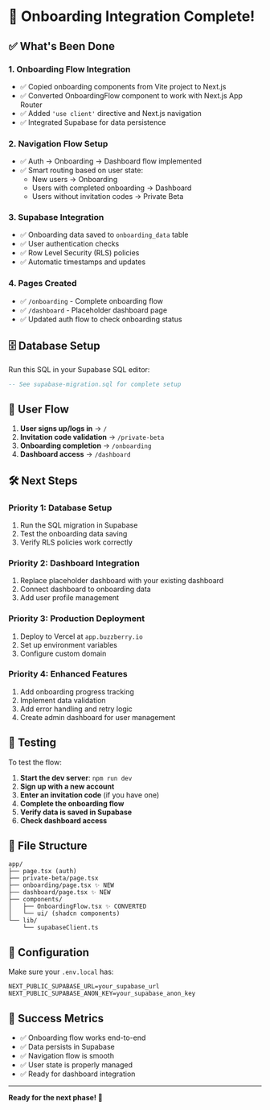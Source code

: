 # 🚀 Onboarding Integration Complete!

## ✅ What's Been Done

### 1. **Onboarding Flow Integration**
- ✅ Copied onboarding components from Vite project to Next.js
- ✅ Converted OnboardingFlow component to work with Next.js App Router
- ✅ Added `'use client'` directive and Next.js navigation
- ✅ Integrated Supabase for data persistence

### 2. **Navigation Flow Setup**
- ✅ Auth → Onboarding → Dashboard flow implemented
- ✅ Smart routing based on user state:
  - New users → Onboarding
  - Users with completed onboarding → Dashboard
  - Users without invitation codes → Private Beta

### 3. **Supabase Integration**
- ✅ Onboarding data saved to `onboarding_data` table
- ✅ User authentication checks
- ✅ Row Level Security (RLS) policies
- ✅ Automatic timestamps and updates

### 4. **Pages Created**
- ✅ `/onboarding` - Complete onboarding flow
- ✅ `/dashboard` - Placeholder dashboard page
- ✅ Updated auth flow to check onboarding status

## 🗄️ Database Setup

Run this SQL in your Supabase SQL editor:

```sql
-- See supabase-migration.sql for complete setup
```

## 🔄 User Flow

1. **User signs up/logs in** → `/`
2. **Invitation code validation** → `/private-beta`
3. **Onboarding completion** → `/onboarding`
4. **Dashboard access** → `/dashboard`

## 🛠️ Next Steps

### Priority 1: Database Setup
1. Run the SQL migration in Supabase
2. Test the onboarding data saving
3. Verify RLS policies work correctly

### Priority 2: Dashboard Integration
1. Replace placeholder dashboard with your existing dashboard
2. Connect dashboard to onboarding data
3. Add user profile management

### Priority 3: Production Deployment
1. Deploy to Vercel at `app.buzzberry.io`
2. Set up environment variables
3. Configure custom domain

### Priority 4: Enhanced Features
1. Add onboarding progress tracking
2. Implement data validation
3. Add error handling and retry logic
4. Create admin dashboard for user management

## 🧪 Testing

To test the flow:

1. **Start the dev server**: `npm run dev`
2. **Sign up with a new account**
3. **Enter an invitation code** (if you have one)
4. **Complete the onboarding flow**
5. **Verify data is saved in Supabase**
6. **Check dashboard access**

## 📁 File Structure

```
app/
├── page.tsx (auth)
├── private-beta/page.tsx
├── onboarding/page.tsx ✨ NEW
├── dashboard/page.tsx ✨ NEW
├── components/
│   ├── OnboardingFlow.tsx ✨ CONVERTED
│   └── ui/ (shadcn components)
└── lib/
    └── supabaseClient.ts
```

## 🔧 Configuration

Make sure your `.env.local` has:
```env
NEXT_PUBLIC_SUPABASE_URL=your_supabase_url
NEXT_PUBLIC_SUPABASE_ANON_KEY=your_supabase_anon_key
```

## 🎯 Success Metrics

- ✅ Onboarding flow works end-to-end
- ✅ Data persists in Supabase
- ✅ Navigation flow is smooth
- ✅ User state is properly managed
- ✅ Ready for dashboard integration

---

**Ready for the next phase! 🚀** 